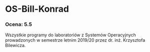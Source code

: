 # OS-Bill-Konrad
### Ocena: 5.5
Wszystkie programy do laboratoriów z Systemów Operacyjnych prowadzonych w semestrze letnim 2019/20 przez dr. inż. Krzysztofa Bilewicza.
